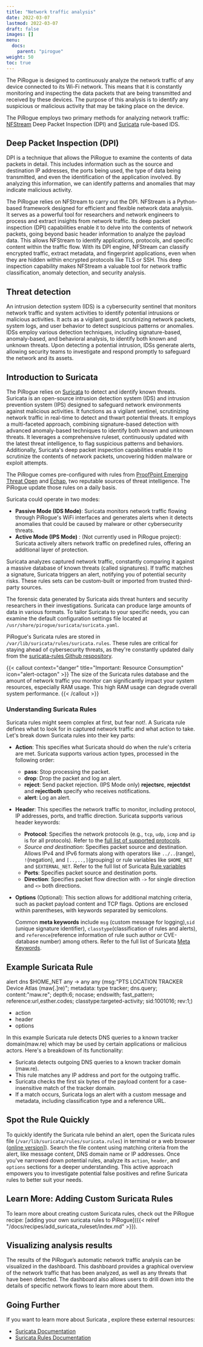 ```yaml
---
title: "Network traffic analysis"
date: 2022-03-07
lastmod: 2022-03-07
draft: false
images: []
menu:
  docs:
    parent: "pirogue"
weight: 50
toc: true
---
```


The PiRogue is designed to continuously analyze the network traffic of any device connected to its Wi-Fi network. This means that it is constantly monitoring and inspecting the data packets that are being transmitted and received by these devices. The purpose of this analysis is to identify any suspicious or malicious activity that may be taking place on the device.


The PiRogue employs two primary methods for analyzing network traffic: [NFStream](https://www.nfstream.org/) Deep Packet Inspection (DPI) and [Suricata](https://suricata.io/) rule-based IDS.


## Deep Packet Inspection (DPI)
DPI is a technique that allows the PiRogue to examine the contents of data packets in detail. This includes information such as the source and destination IP addresses, the ports being used, the type of data being transmitted, and even the identification of the application involved. By analyzing this information, we can identify patterns and anomalies that may indicate malicious activity.

The PiRogue relies on NFStream to carry out the DPI. NFStream is a Python-based framework designed for efficient and flexible network data analysis. It serves as a powerful tool for researchers and network engineers to process and extract insights from network traffic. Its deep packet inspection (DPI) capabilities enable it to delve into the contents of network packets, going beyond basic header information to analyze the payload data. This allows NFStream to identify applications, protocols, and specific content within the traffic flow. With its DPI engine, NFStream can classify encrypted traffic, extract metadata, and fingerprint applications, even when they are hidden within encrypted protocols like TLS or SSH. This deep inspection capability makes NFStream a valuable tool for network traffic classification, anomaly detection, and security analysis.


## Threat detection
An intrusion detection system (IDS) is a cybersecurity sentinel that monitors network traffic and system activities to identify potential intrusions or malicious activities. It acts as a vigilant guard, scrutinizing network packets, system logs, and user behavior to detect suspicious patterns or anomalies. IDSs employ various detection techniques, including signature-based, anomaly-based, and behavioral analysis, to identify both known and unknown threats. Upon detecting a potential intrusion, IDSs generate alerts, allowing security teams to investigate and respond promptly to safeguard the network and its assets.


## Introduction to Suricata 
The PiRogue relies on [Suricata](https://suricata.io) to detect and identify known threats. Suricata is an open-source intrusion detection system (IDS) and intrusion prevention system (IPS) designed to safeguard network environments against malicious activities. It functions as a vigilant sentinel, scrutinizing network traffic in real-time to detect and thwart potential threats. It employs a multi-faceted approach, combining signature-based detection with advanced anomaly-based techniques to identify both known and unknown threats. It leverages a comprehensive ruleset, continuously updated with the latest threat intelligence, to flag suspicious patterns and behaviors. Additionally, Suricata's deep packet inspection capabilities enable it to scrutinize the contents of network packets, uncovering hidden malware or exploit attempts.

The PiRogue comes pre-configured with rules from [ProofPoint Emerging Threat Open](https://community.emergingthreats.net/t/frequently-asked-questions/56) and [Echap](https://github.com/AssoEchap/stalkerware-indicators), two reputable sources of threat intelligence. The PiRogue update those rules on a daily basis.

Suricata could operate in two modes: 
* **Passive Mode (IDS Mode)**: Suricata monitors network traffic flowing through PiRogue's WiFi interfaces and generates alerts when it detects anomalies that could be caused by  malware or other cybersecurity threats. 
* **Active Mode (IPS Mode)** : (Not currently used in PiRogue project): Suricata actively alters network traffic on predefined rules, offering an additional layer of protection.

Suricata analyzes captured network traffic, constantly comparing it against a massive database of known threats (called signatures). If traffic matches a signature, Suricata triggers an alert, notifying you of potential security risks. These rules sets can be custom-built or imported from trusted third-party sources.  

The forensic data generated by Suricata aids threat hunters and security researchers in their investigations. Suricata can produce large amounts of data in various formats. To tailor Suricata to your specific needs, you can examine the default configuration settings file located at `/usr/share/pirogue/suricata/suricata.yaml`.

PiRogue's Suricata rules are stored in `/var/lib/suricata/rules/suricata.rules`. These rules are critical for staying ahead of cybersecurity threats, as they're constantly updated daily from the [suricata-rules Github respository](https://github.com/PiRogueToolSuite/suricata-rules).

{{< callout context="danger" title="Important: Resource Consumption" icon="alert-octagon" >}}
The size of the Suricata rules database and the amount of network traffic you monitor can significantly impact your system resources, especially RAM usage. This high RAM usage can degrade overall system performance.
{{< /callout >}}

### Understanding Suricata Rules 

Suricata rules might seem complex at first, but fear not!. A Suricata rule defines what to look for in captured network traffic and what action to take. Let's break down Suricata rules into their key parts:

* **Action**: This specifies what Suricata should do when the rule's criteria are met. Suricata supports various action types, processed in the following order:
  * **pass**:  Stop processing the packet. 
  * **drop**:  Drop the packet and log an alert. 
  * **reject**: Send packet rejection. (IPS Mode only) **rejectsrc**, **rejectdst** and **rejectboth** specify who receives notifications.
  * **alert**: Log an alert. 

* **Header**: This specifies the network traffic to monitor, including protocol, IP addresses, ports, and traffic direction.
  Suricata supports various header keywords:
    * **Protocol**: Specifies the network protocols (e.g., `tcp`, `udp`, `icmp` and `ip` is for all protocols). Refer to the [full list of supported protocols](https://docs.suricata.io/en/latest/rules/intro.html#protocol).
    * *Source and destination*: Specifies packet source and destination. Allows IPv4 and IPv6 formats along with operators like `../..`(range), `!`(negation), and `[..,..,]`(grouping) or rule variables like `$HOME_NET` and `$EXTERNAL_NET`. Refer to the full list of Suricata [Rule variables](https://docs.suricata.io/en/latest/configuration/suricata-yaml.html#suricata-yaml-rule-vars)
    * **Ports**: Specifies packet source and destination ports. 
    * **Direction**: Specifies packet flow direction with `->` for single direction and `<>` both directions.


* **Options** (Optional): This section allows for additional matching criteria, such as packet payload content and TCP flags. Options are enclosed within parentheses, with keywords separated by semicolons. 

  Common **meta keywords** include `msg` (custom message for logging),`sid` (unique signature identifier), `classtype`(classification of rules and alerts), and `reference`(reference information of rule such author or CVE-database number) among others. Refer to the full list of Suricata [Meta Keywords](https://docs.suricata.io/en/latest/rules/meta.html#).

## Example Suricata Rule

<span class="text-danger font-monospace">alert</span>
<span class="text-primary font-monospace">dns $HOME_NET any -> any any</span>
<span class="text-info font-monospace">(msg:"PTS LOCATION TRACKER Device Atlas (maw[.]re)"; metadata: type tracker; dns.query; content:"maw.re"; depth:6; nocase; endswith; fast_pattern; reference:url,esther.codes; classtype:targeted-activity; sid:1001016; rev:1;)</span>

<ul class="d-flex flex-row">
<li class="text-danger m-3">action</li>
<li class="text-primary m-3">header</li>
<li class="text-info m-3">options</li>
</ul>

In this example Suricata rule detects DNS queries to a known tracker domain(maw.re) which may be used by certain applications or malicious actors. Here's a breakdown of its functionality:

* Suricata detects outgoing DNS queries to a known tracker domain (maw.re).
* This rule matches any IP address and port for the outgoing traffic.
* Suricata checks the first six bytes of the payload content for a case-insensitive match of the tracker domain.
* If a match occurs, Suricata logs an alert with a custom message and metadata, including classification type and a reference URL.

## Spot the Rule Quickly 

To quickly identify the Suricata rule behind an alert, open the Suricata rules file (`/var/lib/suricata/rules/suricata.rules`) in terminal or a web browser ([online version](https://github.com/PiRogueToolSuite/suricata-rules/blob/main/suricata.rules)]). Search the file content using matching criteria from the alert, like message content, DNS domain name or IP addresses. Once you've narrowed down potential rules, analyze its `action`, `header`, and `options` sections for a deeper understanding. This active approach empowers you to investigate potential false positives and refine Suricata rules to better suit your needs.

## Learn More: Adding Custom Suricata Rules

To learn more about creating custom Suricata rules, check out the PiRogue recipe: [adding your own suricata rules to PiRogue]({{< relref "/docs/recipes/add_suricata_ruleset/index.md" >}}). 

## Visualizing analysis results
The results of the PiRogue’s automatic network traffic analysis can be visualized in the dashboard. This dashboard provides a graphical overview of the network traffic that has been analyzed, as well as any threats that have been detected. The dashboard also allows users to drill down into the details of specific network flows to learn more about them.

## Going Further 

If you want to learn more about Suricata , explore these external resources: 

* [Suricata Documentation](https://docs.suricata.io)
* [Suricata Rules Documentation](https://docs.suricata.io/en/suricata-6.0.0/rules/intro.html)
